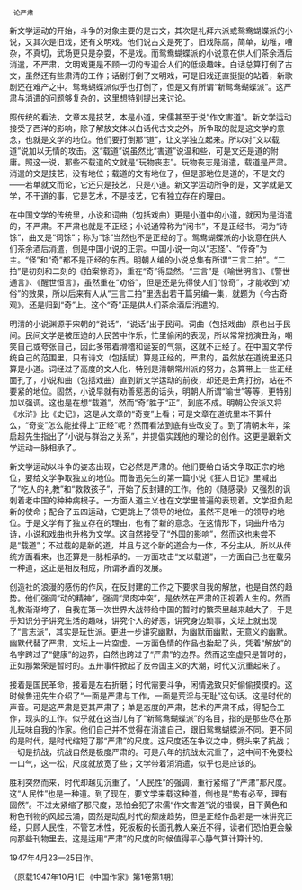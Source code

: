      论严肃 

   新文学运动的开始，斗争的对象主要的是古文，其次是礼拜六派或鸳鸯蝴蝶派的小说，又其次是旧戏，还有文明戏。他们说古文是死了。旧戏陈腐，简单，幼稚，嘈杂，不真切，武场更只是杂耍，不是戏。而鸳鸯蝴蝶派的小说意在供人们茶余酒后消遣，不严肃，文明戏更是不顾一切的专迎合人们的低级趣味。白话总算打倒了古文，虽然还有些肃清的工作；话剧打倒了文明戏，可是旧戏还直挺挺的站着，新歌剧还在难产之中。鸳鸯蝴蝶派似乎也打倒了，但是又有所谓“新鸳鸯蝴蝶派”。这严肃与消遣的问题够复杂的，这里想特别提出来讨论。 

   照传统的看法，文章本是技艺，本是小道，宋儒甚至于说“作文害道”。新文学运动接受了西洋的影响，除了解放文体以白话代古文之外，所争取的就是这文学的意念，也就是文学的地位。他们要打倒那“道”，让文学独立起来。所以对“文以载道”说加以无情的攻击。这“载道”说虽然比“害道”说温和些，可是文还是道的附庸。照这一说，那些不载道的文就是“玩物丧志”。玩物丧志是消遣，载道是严肃。消遣的文是技艺，没有地位；载道的文有地位了，但是那地位是道的，不是文的——若单就文而论，它还只是技艺，只是小道。新文学运动所争的是，文学就是文学，不干道的事，它是艺术，不是技艺，它有独立存在的理由。 

   在中国文学的传统里，小说和词曲（包括戏曲）更是小道中的小道，就因为是消遣的，不严肃。不严肃也就是不正经；小说通常称为“闲书”，不是正经书。词为“诗馀”，曲又是“词馀”；称为“馀”当然也不是正经的了。鸳鸯蝴蝶派的小说意在供人们茶余酒后消遣，倒是中国小说的正宗。中国小说一向以“志怪”、“传奇”为主。“怪”和“奇”都不是正经的东西。明朝人编的小说总集有所谓“三言二拍”。“二拍”是初刻和二刻的《拍案惊奇》，重在“奇”得显然。“三言”是《喻世明言》、《警世通言》、《醒世恒言》，虽然重在“劝俗”，但是还是先得使人们“惊奇”，才能收到“劝俗”的效果，所以后来有人从“三言二拍”里选出若干篇另编一集，就题为《今古奇观》，还是归到“奇”上。这个“奇”正是供人们茶余酒后消遣的。 

   明清的小说渊源于宋朝的“说话”，“说话”出于民间。词曲（包括戏曲）原也出于民间。民间文学是被压迫的人民苦中作乐，忙里偷闲的表现，所以常常扮演丑角，嘲笑自己或夸张自己，因此多带着滑稽和诞妄的气氛，这就不正经了。在中国文学传统自己的范围里，只有诗文（包括赋）算是正经的，严肃的，虽然放在道统里还只算是小道。词经过了高度的文人化，特别是清朝常州派的努力，总算带上一些正经面孔了，小说和曲（包括戏曲）直到新文学运动的前夜，却还是丑角打扮，站在不要紧的地位。固然，小说早就有劝善惩恶的话头，明朝人所谓“喻世”等等，更特别加以强调。这也是在想“载道”，然而“奇”胜于“正”，到底不成。明朝公安派又将《水浒》比《史记》，这是从文章的“奇变”上看；可是文章在道统里本不算什么，“奇变”怎么能扯得上“正经”呢？然而看法到底有些改变了。到了清朝末年，梁启超先生指出了“小说与群治之关系”，并提倡实践他的理论的创作。这更是跟新文学运动一脉相承了。 

   新文学运动以斗争的姿态出现，它必然是严肃的。他们要给白话文争取正宗的地位，要给文学争取独立的地位。而鲁迅先生的第一篇小说《狂人日记》里喊出了“吃人的礼教”和“救救孩子”，开始了反封建的工作。他的《随感录》又强烈的讽刺着老中国的种种病根子。一方面人道主义也在文学里普遍的表现着。文学担负起新的使命；配合了五四运动，它更跳上了领导的地位，虽然不是唯一的领导的地位。于是文学有了独立存在的理由，也有了新的意念。在这情形下，词曲升格为诗，小说和戏曲也升格为文学。这自然接受了“外国的影响”，然而这也未尝不是“载道”；不过载的是新的道，并且与这个新的道合为一体，不分主从。所以从传统方面看来，也还算是一脉相承的。一方面攻击“文以载道”，一方面自己也在载另一种道，这正是相反相成，所谓矛盾的发展。 

   创造社的浪漫的感伤的作风，在反封建的工作之下要求自我的解放，也是自然的趋势。他们强调“动的精神”，强调“灵肉冲突”，是依然在严肃的正视着人生的。然而礼教渐渐垮了，自我在第一次世界大战带给中国的暂时的繁荣里越来越大了，于是乎知识分子讲究生活的趣味，讲究个人的好恶，讲究身边琐事，文坛上就出现了“言志派”，其实是玩世派。更进一步讲究幽默，为幽默而幽默，无意义的幽默。幽默代替了严肃，文坛上一片空虚。一方面色情的作品也抬起了头，凭着“解放”的名字跨过了“健康”的边界，自然也跨过了“严肃”的边界。然而这空虚只是暂时的，正如那繁荣是暂时的。五卅事件掀起了反帝国主义的大潮，时代又沉重起来了。 

   接着是国民革命，接着是左右折磨；时代需要斗争，闲情逸致只好偷偷摸摸的。这时候鲁迅先生介绍了“一面是严肃与工作，一面是荒淫与无耻”这句话。这是时代的声音。可是这严肃是更其严肃了；单是态度的严肃，艺术的严肃不成，得配合工作，现实的工作。似乎就在这当儿有了“新鸳鸯蝴蝶派”的名目，指的是那些尽在那儿玩味自我的作家。他们自己并不觉得在消遣自己，跟旧鸳鸯蝴蝶派不同。更不同的是时代，是时代缩短了那“严肃”的尺度。这尺度还在争议之中，劈头来了抗战；一切是抗战，抗战自然是极度严肃的。可是八年的抗战太沉重了，这中间不免要松一口气，这一松，尺度就放宽了些；文学带着消消遣，似乎也是应该的。 

   胜利突然而来，时代却越见沉重了。“人民性”的强调，重行紧缩了“严肃”那尺度。这“人民性”也是一种道。到了现在，要文学来载这种道，倒也是“势有必至，理有固然”。不过太紧缩了那尺度，恐怕会犯了宋儒“作文害道”说的错误，目下黄色和粉色刊物的风起云涌，固然是动乱时代的颓废趋势，但是正经作品若是一味讲究正经，只顾人民性，不管艺术性，死板板的长面孔教人亲近不得，读者们恐怕更会躲向那些刊物里去。这是运用“严肃”的尺度的时候值得平心静气算计算计的。 

   1947年4月23—25日作。 

   （原载1947年10月1日《中国作家》第1卷第1期） 

